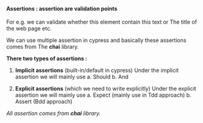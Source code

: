 #### **Assertions :** assertion are validation points

For e.g. we can validate whether this element contain this text or 
The title of the web page etc.

We can use multiple assertion in cypress and basically these assertions comes from
The **chai** library.

**There two types of assertions :**

1) **Implicit assertions**  (built-in/default in cypress)
   Under the implicit assertion we will mainly use
	 a. Should
	 b. And
	
2) **Explicit assertions**  (which we need to write explicitly)
   Under the explicit assertion we will mainly use
	 a. Expect (mainly use in Tdd approach)
	 b. Assert  (Bdd approach)
	
*All assertion comes from **chai** library.*